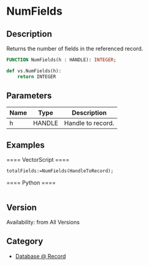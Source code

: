 # NumFields

## Description
Returns the number of fields in the referenced record.

```pascal
FUNCTION NumFields(h : HANDLE): INTEGER;
```

```python
def vs.NumFields(h):
    return INTEGER
```

## Parameters
|Name|Type|Description|
|---|---|---|
|h|HANDLE|Handle to record.|

## Examples
==== VectorScript ====
```pascal
totalFields:=NumFields(HandleToRecord);
```
==== Python ====
```python

```

## Version
Availability: from All Versions

## Category
* [Database @ Record](../Categories/Database%20-%20Record.md)

